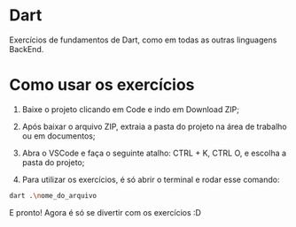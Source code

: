 # Dart  

Exercícios de fundamentos de Dart, como em todas as outras linguagens BackEnd.

# Como usar os exercícios

1. Baixe o projeto clicando em Code e indo em Download ZIP;

2. Após baixar o arquivo ZIP, extraia a pasta do projeto na área de trabalho ou em documentos;

3. Abra o VSCode e faça o seguinte atalho: CTRL + K, CTRL O, e escolha a pasta do projeto;

4. Para utilizar os exercícios, é só abrir o terminal e rodar esse comando:

```bash
dart .\nome_do_arquivo
```

E pronto! Agora é só se divertir com os exercícios :D
